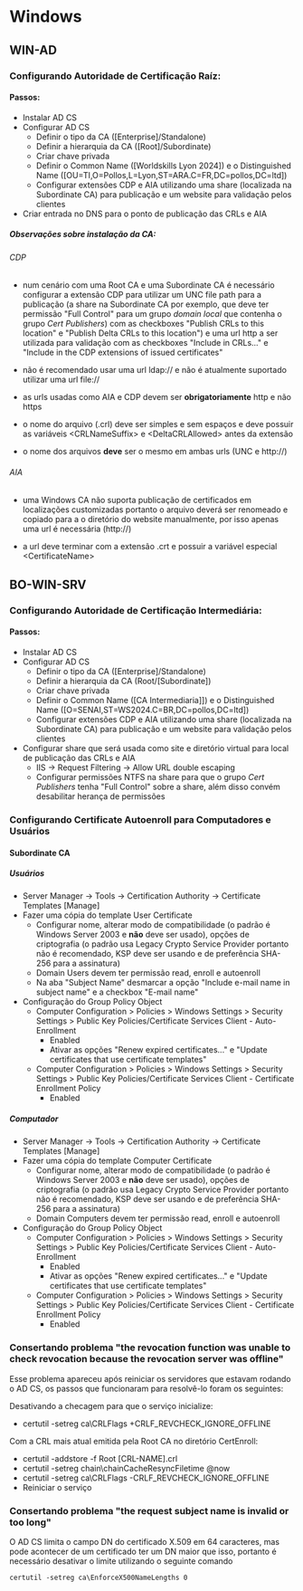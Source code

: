 
# Windows

## WIN-AD

### Configurando Autoridade de Certificação Raíz:

#### Passos:

- Instalar AD CS
- Configurar AD CS
	- Definir o tipo da CA ([Enterprise]/Standalone)
	- Definir a hierarquia da CA ([Root]/Subordinate)
	- Criar chave privada
	- Definir o Common Name ([Worldskills Lyon 2024]) e o Distinguished Name ([OU=TI,O=Pollos,L=Lyon,ST=ARA.C=FR,DC=pollos,DC=ltd])
	- Configurar extensões CDP e AIA utilizando uma share (localizada na Subordinate CA) para publicação e um website para validação pelos clientes
- Criar entrada no DNS para o ponto de publicação das CRLs e AIA
##### Observações sobre instalação da CA:

######  CDP

- num cenário com uma Root CA e uma Subordinate CA é necessário configurar a extensão CDP para utilizar um UNC file path para a publicação (a share na Subordinate CA por exemplo, que deve ter permissão "Full Control" para um grupo *domain local* que contenha o grupo *Cert Publishers*) com as checkboxes "Publish CRLs to this location" e "Publish Delta CRLs to this location") e uma url http a ser utilizada para validação com as checkboxes "Include in CRLs..." e "Include in the CDP extensions of issued certificates"

- não é recomendado usar uma url ldap:// e não é atualmente suportado utilizar uma url file://

- as urls usadas como AIA e CDP devem ser **obrigatoriamente** http e não https

- o nome do arquivo (.crl) deve ser simples e sem espaços e deve possuir as variáveis \<CRLNameSuffix> e \<DeltaCRLAllowed> antes da extensão

- o nome dos arquivos **deve** ser o mesmo em ambas urls (UNC e http://)

###### AIA

- uma Windows CA não suporta publicação de certificados em localizações customizadas portanto o arquivo deverá ser renomeado e copiado para a o diretório do website manualmente, por isso apenas uma url é necessária (http://)

- a url deve terminar com a extensão .crt e possuir a variável especial \<CertificateName> 


## BO-WIN-SRV

### Configurando Autoridade de Certificação Intermediária:

#### Passos:


- Instalar AD CS
- Configurar AD CS
	- Definir o tipo da CA ([Enterprise]/Standalone)
	- Definir a hierarquia da CA (Root/[Subordinate])
	- Criar chave privada
	- Definir o Common Name ([CA Intermediaria]]) e o Distinguished Name ([O=SENAI,ST=WS2024.C=BR,DC=pollos,DC=ltd])
	- Configurar extensões CDP e AIA utilizando uma share (localizada na Subordinate CA) para publicação e um website para validação pelos clientes
- Configurar  share que será usada como site e diretório virtual para local de publicação das CRLs e AIA 
	-  IIS -> Request Filtering -> Allow URL double escaping
	- Configurar permissões NTFS na share para que o grupo *Cert Publishers* tenha "Full Control" sobre a share, além disso convém desabilitar herança de permissões

### Configurando Certificate Autoenroll para Computadores e Usuários

#### Subordinate CA 

##### Usuários

- Server Manager -> Tools -> Certification Authority -> Certificate Templates [Manage]
- Fazer uma cópia do template User Certificate
	- Configurar nome, alterar modo de compatibilidade (o padrão é Windows Server 2003 e **não** deve ser usado), opções de criptografia (o padrão usa Legacy Crypto Service Provider portanto não é recomendado, KSP deve ser usando e de preferência SHA-256 para a assinatura)
	- Domain Users devem ter permissão read, enroll e autoenroll
	- Na aba "Subject Name" desmarcar a opção "Include e-mail name in subject name" e a checkbox "E-mail name"
- Configuração do Group Policy Object
	- Computer Configuration > Policies > Windows Settings > Security Settings > Public Key Policies/Certificate Services Client - Auto-Enrollment
		- Enabled
		- Ativar as opções "Renew expired certificates..." e "Update certificates that use certificate templates"
	- Computer Configuration > Policies > Windows Settings > Security Settings > Public Key Policies/Certificate Services Client - Certificate Enrollment Policy
		- Enabled
##### Computador

- Server Manager -> Tools -> Certification Authority -> Certificate Templates [Manage]
- Fazer uma cópia do template Computer Certificate
	- Configurar nome, alterar modo de compatibilidade (o padrão é Windows Server 2003 e **não** deve ser usado), opções de criptografia (o padrão usa Legacy Crypto Service Provider portanto não é recomendado, KSP deve ser usando e de preferência SHA-256 para a assinatura)
	- Domain Computers devem ter permissão read, enroll e autoenroll
- Configuração do Group Policy Object
	- Computer Configuration > Policies > Windows Settings > Security Settings > Public Key Policies/Certificate Services Client - Auto-Enrollment
		- Enabled
		- Ativar as opções "Renew expired certificates..." e "Update certificates that use certificate templates"
	- Computer Configuration > Policies > Windows Settings > Security Settings > Public Key Policies/Certificate Services Client - Certificate Enrollment Policy
		- Enabled

### Consertando problema "the revocation function was unable to check revocation because the revocation server was offline"

Esse problema apareceu após reiniciar os servidores que estavam rodando o AD CS, os passos que funcionaram para resolvê-lo foram os seguintes:

Desativando a checagem para que o serviço inicialize:
- certutil -setreg ca\\CRLFlags +CRLF_REVCHECK_IGNORE_OFFLINE

Com a CRL mais atual emitida pela Root CA no diretório CertEnroll:
- certutil -addstore -f Root [CRL-NAME].crl
- certutil -setreg chain\\chainCacheResyncFiletime @now
- certutil -setreg ca\\CRLFlags -CRLF_REVCHECK_IGNORE_OFFLINE
- Reiniciar o serviço


### Consertando problema "the request subject name is invalid or too long"

O AD CS limita o campo DN do certificado X.509 em 64 caracteres, mas pode acontecer de um certificado ter um DN maior que isso, portanto é necessário desativar o limite utilizando o seguinte comando

```windows-cmd
certutil -setreg ca\EnforceX500NameLengths 0
```

